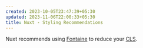 ```yaml
---
created: 2023-10-05T23:47:39+05:30
updated: 2023-11-06T22:00:33+05:30
title: Nuxt - Styling Recommendations
---
```



Nuxt recommends using [Fontaine](https://github.com/nuxt-modules/fontaine) to reduce your [CLS](https://web.dev/cls/). 